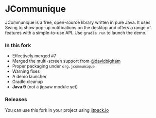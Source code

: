 # JCommunique
JCommunique is a free, open-source library written in pure Java. It uses Swing to show pop-up notifications on the desktop and offers a range of features with a simple-to-use API. Use `gradle run` to launch the demo.

### In this fork
- Effectively merged #7
- Merged the multi-screen support from [@davidbigham](https://github.com/davidbigham/JCommunique/commit/32eba320fb014f65042945986927087369b8ed01)
- Proper packaging under `org.jcommunique`
- Warning fixes
- A demo launcher
- Gradle cleanup
- **Java 9** (not a jigsaw module yet)

### Releases
You can use this fork in your project using [jitpack.io](https://jitpack.io/#HoldYourWaffle/JCommunique-J9)
